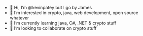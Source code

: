- 👋 Hi, I’m @kevinpatey but I go by James  
- 👀 I’m interested in crypto, java, web development, open source whatever
- 🌱 I’m currently learning java, C#, .NET & crypto stuff
- 💞️ I’m looking to collaborate on crypto stuff

<!---
kevinpatey/kevinpatey is a ✨ special ✨ repository because its `README.md` (this file) appears on your GitHub profile.
You can click the Preview link to take a look at your changes.
--->

